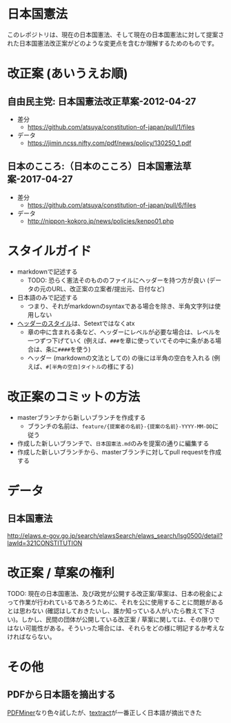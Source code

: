 # 日本国憲法

このレポジトリは、現在の日本国憲法、そして現在の日本国憲法に対して提案された日本国憲法改正案がどのような変更点を含むか理解するためのものです。


# 改正案 (あいうえお順)

## 自由民主党: 日本国憲法改正草案-2012-04-27

- 差分
  - https://github.com/atsuya/constitution-of-japan/pull/1/files
- データ
  - https://jimin.ncss.nifty.com/pdf/news/policy/130250_1.pdf

## 日本のこころ:（日本のこころ）日本国憲法草案-2017-04-27

- 差分
  - https://github.com/atsuya/constitution-of-japan/pull/6/files
- データ
  - http://nippon-kokoro.jp/news/policies/kenpo01.php


# スタイルガイド

- markdownで記述する
  - TODO: 恐らく憲法そのもののファイルにヘッダーを持つ方が良い (データの元のURL、改正案の立案者/提出元、日付など)
- 日本語のみで記述する
  - つまり、それがmarkdownのsyntaxである場合を除き、半角文字列は使用しない
- [ヘッダーのスタイル](https://daringfireball.net/projects/markdown/syntax#header)は、Setextではなくatx
  - 章の中に含まれる条など、ヘッダーにレベルが必要な場合は、レベルを一つずつ下げていく (例えば、`###`を章に使っていてその中に条がある場合は、条に`####`を使う)
  - ヘッダー (markdownの文法としての) の後には半角の空白を入れる (例えば、`#[半角の空白]タイトル`の様にする)


# 改正案のコミットの方法

- masterブランチから新しいブランチを作成する
  - ブランチの名前は、``feature/{提案者の名前}-{提案の名前}-YYYY-MM-DD``に従う
- 作成した新しいブランチで、``日本国憲法.md``のみを提案の通りに編集する
- 作成した新しいブランチから、masterブランチに対してpull requestを作成する


# データ

## 日本国憲法

http://elaws.e-gov.go.jp/search/elawsSearch/elaws_search/lsg0500/detail?lawId=321CONSTITUTION


# 改正案 / 草案の権利

TODO: 現在の日本国憲法、及び政党が公開する改正案/草案は、日本の税金によって作業が行われているであろうために、それを公に使用することに問題があるとは思わない (確認はしておきたいし、誰か知っている人がいたら教えて下さい)。しかし、民間の団体が公開している改正案 / 草案に関しては、その限りではない可能性がある。そういった場合には、それらをどの様に明記するか考えなければならない。


# その他

## PDFから日本語を摘出する

[PDFMiner](https://github.com/euske/pdfminer)なり色々試したが、[textract](https://github.com/dbashford/textract)が一番正しく日本語が摘出できた
